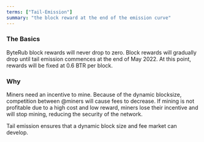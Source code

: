 ```yaml
---
terms: ["Tail-Emission"]
summary: "the block reward at the end of the emission curve"
---
```


### The Basics

ByteRub block rewards will never drop to zero. Block rewards will gradually drop until tail emission commences at the end of May 2022. At this point, rewards will be fixed at 0.6 BTR per block.

### Why

Miners need an incentive to mine. Because of the dynamic blocksize, competition between @miners will cause fees to decrease. If mining is not profitable due to a high cost and low reward, miners lose their incentive and will stop mining, reducing the security of the network.

Tail emission ensures that a dynamic block size and fee market can develop.
